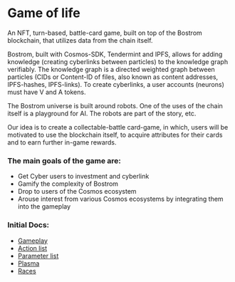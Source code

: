 # Game of life

An NFT, turn-based, battle-card game, built on top of the Bostrom blockchain, that utilizes data from the chain itself. 

Bostrom, built with Cosmos-SDK, Tendermint and IPFS, allows for adding knowledge (creating cyberlinks between particles) to the knowledge graph verifiably. The knowledge graph is a directed weighted graph between particles (CIDs or Content-ID of files, also known as content addresses, IPFS-hashes, IPFS-links). To create cyberlinks, a user accounts (neurons) must have V and A tokens.

The Bostrom universe is built around robots. One of the uses of the chain itself is a playground for AI. The robots are part of the story, etc.

Our idea is to create a collectable-battle card-game, in which, users will be motivated to use the blockchain itself, to acquire attributes for their cards and to earn further in-game rewards. 

### The main goals of the game are:

- Get Cyber users to investment and cyberlink 
- Gamify the complexity of Bostrom
- Drop to users of the Cosmos ecosystem
- Arouse interest from various Cosmos ecosystems by integrating them into the gameplay

### Initial Docs:
- [Gameplay](https://github.com/citizen-cosmos/game-of-life/blob/main/gameplay.md)
- [Action list](https://github.com/citizen-cosmos/game-of-life/blob/main/actions.md)
- [Parameter list](https://github.com/citizen-cosmos/game-of-life/blob/main/parameters.md)
- [Plasma](https://github.com/citizen-cosmos/game-of-life/blob/main/plasma.md)
- [Races](https://github.com/citizen-cosmos/game-of-life/blob/main/races.md)
